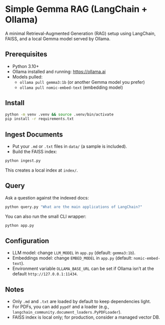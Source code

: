 # Simple Gemma RAG (LangChain + Ollama)

A minimal Retrieval-Augmented Generation (RAG) setup using LangChain, FAISS, and a local Gemma model served by Ollama.

## Prerequisites

- Python 3.10+
- Ollama installed and running: https://ollama.ai
- Models pulled:
  - `ollama pull gemma3:1b` (or another Gemma model you prefer)
  - `ollama pull nomic-embed-text` (embedding model)

## Install

```bash
python -m venv .venv && source .venv/bin/activate
pip install -r requirements.txt
```

## Ingest Documents

- Put your `.md` or `.txt` files in `data/` (a sample is included).
- Build the FAISS index:

```bash
python ingest.py
```

This creates a local index at `index/`.

## Query

Ask a question against the indexed docs:

```bash
python query.py "What are the main applications of LangChain?"
```

You can also run the small CLI wrapper:

```bash
python app.py
```

## Configuration

- LLM model: change `LLM_MODEL` in `app.py` (default: `gemma3:1b`).
- Embeddings model: change `EMBED_MODEL` in `app.py` (default: `nomic-embed-text`).
- Environment variable `OLLAMA_BASE_URL` can be set if Ollama isn’t at the default `http://127.0.0.1:11434`.

## Notes

- Only `.md` and `.txt` are loaded by default to keep dependencies light.
- For PDFs, you can add `pypdf` and a loader (e.g., `langchain_community.document_loaders.PyPDFLoader`).
- FAISS index is local only; for production, consider a managed vector DB.

